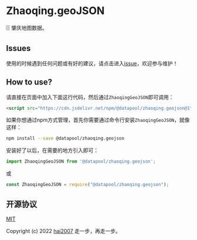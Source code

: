 # Zhaoqing.geoJSON
🗄️ 肇庆地图数据。

## Issues
使用的时候遇到任何问题或有好的建议，请点击进入[issue](https://github.com/hai2007/datapool/issues)，欢迎参与维护！

## How to use?

请直接在页面中加入下面这行代码，然后通过```ZhaoqingGeoJSON```即可调用：

```html
<script src="https://cdn.jsdelivr.net/npm/@datapool/zhaoqing.geojson@1"></script>
```

如果你想通过npm方式管理，首先你需要通过命令行安装``````ZhaoqingGeoJSON``````，就像这样：

```bash
npm install --save @datapool/zhaoqing.geojson
```

安装好了以后，在需要的地方引入即可：

```js
import ZhaoqingGeoJSON from '@datapool/zhaoqing.geojson';
```

或

```js
const ZhaoqingGeoJSON = require("@datapool/zhaoqing.geojson");
```

开源协议
---------------------------------------
[MIT](https://github.com/hai2007/datapool/blob/master/LICENSE)

Copyright (c) 2022 [hai2007](https://hai2007.gitee.io/sweethome/) 走一步，再走一步。
